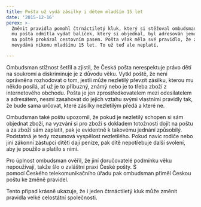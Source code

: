 ```yaml
---
title: Pošta už vydá zásilky i dětem mladším 15 let
date: '2015-12-16'
perex: >-
  Změnit pravidla pomohl čtrnáctiletý kluk, který si stěžoval ombudsmanovi, že
  mu pošta odmítla vydat balíček, který si objednal, byl adresován jemu a on se
  na poště prokázal cestovním pasem. Pošta však měla své pravidlo, že zásilky
  nevydává nikomu mladšímu 15 let. To už teď ale neplatí.

---
```



<p>Ombudsman stížnost šetřil a zjistil, že Česká pošta nerespektuje právo dětí na soukromí a diskriminuje je z důvodu věku. Vytkl poště, že není oprávněna rozhodovat o tom, jestli může nezletilý převzít zásilku, kterou mu někdo posílá, ať už je to příbuzný, známý nebo je to třeba zboží z internetového obchodu. Pošta je jen zprostředkovatelem mezi odesilatelem a adresátem, nesmí zasahovat do jejich vztahu svými vlastními pravidly tak, že bude sama určovat, které zásilky nezletilým předá a které ne.</p> <p>Ombudsman také poštu upozornil, že pokud je&nbsp;nezletilý schopen si sám objednat zboží, na vyzvání si pro zboží s&nbsp;dokladem totožnosti dojít na poštu a za zboží sám zaplatit, pak je evidentně k&nbsp;takovému jednání způsobilý. Podstatná je tedy&nbsp;rozumová vyspělost nezletilého. Pokud navíc rodiče nebo jiní zákonní zástupci dítěti dají peníze, pak dítě nepotřebuje další svolení, aby je použilo a platilo s nimi.</p><p>Pro úplnost ombudsman ověřil, že jiní doručovatelé podmínku věku nepoužívají, takže šlo o zvláštní praxi České pošty. S pomocí&nbsp;Českého&nbsp;telekomunikačního úřadu pak ombudsman přiměl&nbsp;Českou poštu ke změně pravidel.</p><p>Tento případ krásně ukazuje, že i jeden čtrnáctiletý kluk může změnit pravidla velké&nbsp;celostátní společnosti.</p>

